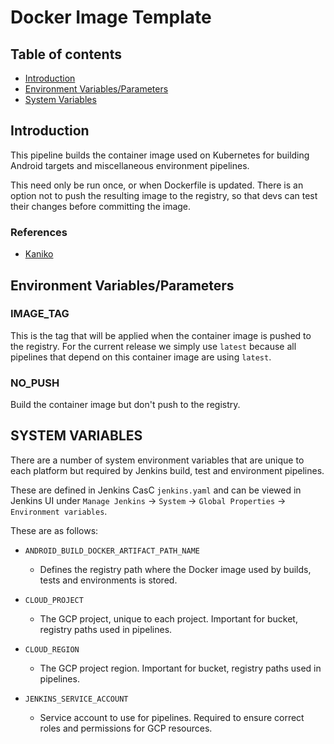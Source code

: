 # Docker Image Template

## Table of contents
- [Introduction](#introduction)
- [Environment Variables/Parameters](#environment-variables)
- [System Variables](#system-variables)

## Introduction <a name="introduction"></a>

This pipeline builds the container image used on Kubernetes for building Android targets and miscellaneous environment pipelines.

This need only be run once, or when Dockerfile is updated. There is an option not to push the resulting image to the
registry, so that devs can test their changes before committing the image.

### References
- [Kaniko](https://github.com/GoogleContainerTools/kaniko)

## Environment Variables/Parameters <a name="environment-variables"></a>

### IMAGE\_TAG

This is the tag that will be applied when the container image is pushed to the registry. For the current release we
simply use `latest` because all pipelines that depend on this container image are using `latest`.

### NO\_PUSH

Build the container image but don't push to the registry.

## SYSTEM VARIABLES <a name="system-variables"></a>

There are a number of system environment variables that are unique to each platform but required by Jenkins build, test and environment pipelines.

These are defined in Jenkins CasC `jenkins.yaml` and can be viewed in Jenkins UI under `Manage Jenkins` -> `System` -> `Global Properties` -> `Environment variables`.

These are as follows:

-   `ANDROID_BUILD_DOCKER_ARTIFACT_PATH_NAME`
    - Defines the registry path where the Docker image used by builds, tests and environments is stored.

-   `CLOUD_PROJECT`
    - The GCP project, unique to each project. Important for bucket, registry paths used in pipelines.

-   `CLOUD_REGION`
    - The GCP project region. Important for bucket, registry paths used in pipelines.

-   `JENKINS_SERVICE_ACCOUNT`
    - Service account to use for pipelines. Required to ensure correct roles and permissions for GCP resources.
